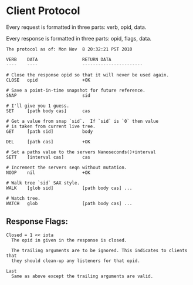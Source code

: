 # Client Protocol

Every request is formatted in three parts: verb, opid, data.

Every response is formatted in three parts: opid, flags, data.

    The protocol as of: Mon Nov  8 20:32:21 PST 2010

    VERB    DATA                 RETURN DATA
    ----    ----                 -----------------------

    # Close the response opid so that it will never be used again.
    CLOSE   opid                 +OK

    # Save a point-in-time snapshot for future reference.
    SNAP                         sid

    # I'll give you 1 guess.
    SET     [path body cas]      cas

    # Get a value from snap `sid`.  If `sid` is `0` then value
    # is taken from current live tree.
    GET     [path sid]           body

    DEL     [path cas]           +OK

    # Set a paths value to the servers Nanoseconds()+interval
    SETT    [interval cas]       cas

    # Increment the servers seqn without mutation.
    NOOP    nil                  +OK

    # Walk tree `sid` SAX style.
    WALK    [glob sid]           [path body cas] ...

    # Watch tree.
    WATCH   glob                 [path body cas] ...

## Response Flags:

    Closed = 1 << iota
      The opid in given in the response is closed.

      The trailing arguments are to be ignored. This indicates to clients that
      they should clean-up any listeners for that opid.

    Last
      Same as above except the trailing arguments are valid.
